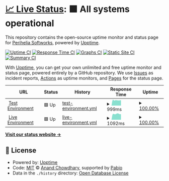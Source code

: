 # [📈 Live Status](https://status.cadencebot.net): <!--live status--> **🟩 All systems operational**

This repository contains the open-source uptime monitor and status page for [Perihelia Softworks](https://perihelia.io), powered by [Upptime](https://github.com/upptime/upptime).

[![Uptime CI](https://github.com/PeriheliaSoftworks/cadence-status/workflows/Uptime%20CI/badge.svg)](https://github.com/PeriheliaSoftworks/cadence-status/actions?query=workflow%3A%22Uptime+CI%22)
[![Response Time CI](https://github.com/PeriheliaSoftworks/cadence-status/workflows/Response%20Time%20CI/badge.svg)](https://github.com/PeriheliaSoftworks/cadence-status/actions?query=workflow%3A%22Response+Time+CI%22)
[![Graphs CI](https://github.com/PeriheliaSoftworks/cadence-status/workflows/Graphs%20CI/badge.svg)](https://github.com/PeriheliaSoftworks/cadence-status/actions?query=workflow%3A%22Graphs+CI%22)
[![Static Site CI](https://github.com/PeriheliaSoftworks/cadence-status/workflows/Static%20Site%20CI/badge.svg)](https://github.com/PeriheliaSoftworks/cadence-status/actions?query=workflow%3A%22Static+Site+CI%22)
[![Summary CI](https://github.com/PeriheliaSoftworks/cadence-status/workflows/Summary%20CI/badge.svg)](https://github.com/PeriheliaSoftworks/cadence-status/actions?query=workflow%3A%22Summary+CI%22)

With [Upptime](https://upptime.js.org), you can get your own unlimited and free uptime monitor and status page, powered entirely by a GitHub repository. We use [Issues](https://github.com/PeriheliaSoftworks/cadence-status/issues) as incident reports, [Actions](https://github.com/PeriheliaSoftworks/cadence-status/actions) as uptime monitors, and [Pages](https://status.cadencebot.net) for the status page.

<!--start: status pages-->
<!-- This summary is generated by Upptime (https://github.com/upptime/upptime) -->
<!-- Do not edit this manually, your changes will be overwritten -->
<!-- prettier-ignore -->
| URL | Status | History | Response Time | Uptime |
| --- | ------ | ------- | ------------- | ------ |
| <img alt="" src="https://icons.duckduckgo.com/ip3/test.cadencebot.net.ico" height="13"> [Test Environment](https://test.cadencebot.net/healthcheck) | 🟩 Up | [test-environment.yml](https://github.com/PeriheliaSoftworks/cadence-status/commits/HEAD/history/test-environment.yml) | <details><summary><img alt="Response time graph" src="./graphs/test-environment/response-time-week.png" height="20"> 999ms</summary><br><a href="https://status.cadencebot.net/history/test-environment"><img alt="Response time 1141" src="https://img.shields.io/endpoint?url=https%3A%2F%2Fraw.githubusercontent.com%2FPeriheliaSoftworks%2Fcadence-status%2FHEAD%2Fapi%2Ftest-environment%2Fresponse-time.json"></a><br><a href="https://status.cadencebot.net/history/test-environment"><img alt="24-hour response time 1010" src="https://img.shields.io/endpoint?url=https%3A%2F%2Fraw.githubusercontent.com%2FPeriheliaSoftworks%2Fcadence-status%2FHEAD%2Fapi%2Ftest-environment%2Fresponse-time-day.json"></a><br><a href="https://status.cadencebot.net/history/test-environment"><img alt="7-day response time 999" src="https://img.shields.io/endpoint?url=https%3A%2F%2Fraw.githubusercontent.com%2FPeriheliaSoftworks%2Fcadence-status%2FHEAD%2Fapi%2Ftest-environment%2Fresponse-time-week.json"></a><br><a href="https://status.cadencebot.net/history/test-environment"><img alt="30-day response time 1141" src="https://img.shields.io/endpoint?url=https%3A%2F%2Fraw.githubusercontent.com%2FPeriheliaSoftworks%2Fcadence-status%2FHEAD%2Fapi%2Ftest-environment%2Fresponse-time-month.json"></a><br><a href="https://status.cadencebot.net/history/test-environment"><img alt="1-year response time 1141" src="https://img.shields.io/endpoint?url=https%3A%2F%2Fraw.githubusercontent.com%2FPeriheliaSoftworks%2Fcadence-status%2FHEAD%2Fapi%2Ftest-environment%2Fresponse-time-year.json"></a></details> | <details><summary><a href="https://status.cadencebot.net/history/test-environment">100.00%</a></summary><a href="https://status.cadencebot.net/history/test-environment"><img alt="All-time uptime 100.00%" src="https://img.shields.io/endpoint?url=https%3A%2F%2Fraw.githubusercontent.com%2FPeriheliaSoftworks%2Fcadence-status%2FHEAD%2Fapi%2Ftest-environment%2Fuptime.json"></a><br><a href="https://status.cadencebot.net/history/test-environment"><img alt="24-hour uptime 100.00%" src="https://img.shields.io/endpoint?url=https%3A%2F%2Fraw.githubusercontent.com%2FPeriheliaSoftworks%2Fcadence-status%2FHEAD%2Fapi%2Ftest-environment%2Fuptime-day.json"></a><br><a href="https://status.cadencebot.net/history/test-environment"><img alt="7-day uptime 100.00%" src="https://img.shields.io/endpoint?url=https%3A%2F%2Fraw.githubusercontent.com%2FPeriheliaSoftworks%2Fcadence-status%2FHEAD%2Fapi%2Ftest-environment%2Fuptime-week.json"></a><br><a href="https://status.cadencebot.net/history/test-environment"><img alt="30-day uptime 100.00%" src="https://img.shields.io/endpoint?url=https%3A%2F%2Fraw.githubusercontent.com%2FPeriheliaSoftworks%2Fcadence-status%2FHEAD%2Fapi%2Ftest-environment%2Fuptime-month.json"></a><br><a href="https://status.cadencebot.net/history/test-environment"><img alt="1-year uptime 100.00%" src="https://img.shields.io/endpoint?url=https%3A%2F%2Fraw.githubusercontent.com%2FPeriheliaSoftworks%2Fcadence-status%2FHEAD%2Fapi%2Ftest-environment%2Fuptime-year.json"></a></details>
| <img alt="" src="https://icons.duckduckgo.com/ip3/cadencebot.net.ico" height="13"> [Live Environment](https://cadencebot.net/healthcheck) | 🟩 Up | [live-environment.yml](https://github.com/PeriheliaSoftworks/cadence-status/commits/HEAD/history/live-environment.yml) | <details><summary><img alt="Response time graph" src="./graphs/live-environment/response-time-week.png" height="20"> 1092ms</summary><br><a href="https://status.cadencebot.net/history/live-environment"><img alt="Response time 1050" src="https://img.shields.io/endpoint?url=https%3A%2F%2Fraw.githubusercontent.com%2FPeriheliaSoftworks%2Fcadence-status%2FHEAD%2Fapi%2Flive-environment%2Fresponse-time.json"></a><br><a href="https://status.cadencebot.net/history/live-environment"><img alt="24-hour response time 1054" src="https://img.shields.io/endpoint?url=https%3A%2F%2Fraw.githubusercontent.com%2FPeriheliaSoftworks%2Fcadence-status%2FHEAD%2Fapi%2Flive-environment%2Fresponse-time-day.json"></a><br><a href="https://status.cadencebot.net/history/live-environment"><img alt="7-day response time 1092" src="https://img.shields.io/endpoint?url=https%3A%2F%2Fraw.githubusercontent.com%2FPeriheliaSoftworks%2Fcadence-status%2FHEAD%2Fapi%2Flive-environment%2Fresponse-time-week.json"></a><br><a href="https://status.cadencebot.net/history/live-environment"><img alt="30-day response time 1050" src="https://img.shields.io/endpoint?url=https%3A%2F%2Fraw.githubusercontent.com%2FPeriheliaSoftworks%2Fcadence-status%2FHEAD%2Fapi%2Flive-environment%2Fresponse-time-month.json"></a><br><a href="https://status.cadencebot.net/history/live-environment"><img alt="1-year response time 1050" src="https://img.shields.io/endpoint?url=https%3A%2F%2Fraw.githubusercontent.com%2FPeriheliaSoftworks%2Fcadence-status%2FHEAD%2Fapi%2Flive-environment%2Fresponse-time-year.json"></a></details> | <details><summary><a href="https://status.cadencebot.net/history/live-environment">100.00%</a></summary><a href="https://status.cadencebot.net/history/live-environment"><img alt="All-time uptime 92.86%" src="https://img.shields.io/endpoint?url=https%3A%2F%2Fraw.githubusercontent.com%2FPeriheliaSoftworks%2Fcadence-status%2FHEAD%2Fapi%2Flive-environment%2Fuptime.json"></a><br><a href="https://status.cadencebot.net/history/live-environment"><img alt="24-hour uptime 100.00%" src="https://img.shields.io/endpoint?url=https%3A%2F%2Fraw.githubusercontent.com%2FPeriheliaSoftworks%2Fcadence-status%2FHEAD%2Fapi%2Flive-environment%2Fuptime-day.json"></a><br><a href="https://status.cadencebot.net/history/live-environment"><img alt="7-day uptime 100.00%" src="https://img.shields.io/endpoint?url=https%3A%2F%2Fraw.githubusercontent.com%2FPeriheliaSoftworks%2Fcadence-status%2FHEAD%2Fapi%2Flive-environment%2Fuptime-week.json"></a><br><a href="https://status.cadencebot.net/history/live-environment"><img alt="30-day uptime 92.86%" src="https://img.shields.io/endpoint?url=https%3A%2F%2Fraw.githubusercontent.com%2FPeriheliaSoftworks%2Fcadence-status%2FHEAD%2Fapi%2Flive-environment%2Fuptime-month.json"></a><br><a href="https://status.cadencebot.net/history/live-environment"><img alt="1-year uptime 92.86%" src="https://img.shields.io/endpoint?url=https%3A%2F%2Fraw.githubusercontent.com%2FPeriheliaSoftworks%2Fcadence-status%2FHEAD%2Fapi%2Flive-environment%2Fuptime-year.json"></a></details>

<!--end: status pages-->

[**Visit our status website →**](https://status.cadencebot.net)

## 📄 License

- Powered by: [Upptime](https://github.com/upptime/upptime)
- Code: [MIT](./LICENSE) © [Anand Chowdhary](https://anandchowdhary.com), supported by [Pabio](https://pabio.com)
- Data in the `./history` directory: [Open Database License](https://opendatacommons.org/licenses/odbl/1-0/)

